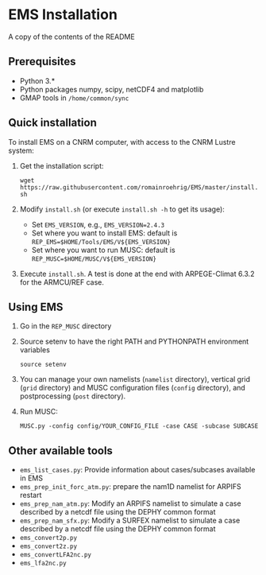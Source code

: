# EMS Installation

A copy of the contents of the README

## Prerequisites

* Python 3.\*
* Python packages numpy, scipy, netCDF4 and matplotlib
* GMAP tools in `/home/common/sync`

## Quick installation
To install EMS on a CNRM computer, with access to the CNRM Lustre system:
1. Get the installation script: 

   `wget https://raw.githubusercontent.com/romainroehrig/EMS/master/install.sh`

2. Modify `install.sh` (or execute `install.sh -h` to get its usage):

   * Set `EMS_VERSION`, e.g., `EMS_VERSION=2.4.3`
   * Set where you want to install EMS: default is `REP_EMS=$HOME/Tools/EMS/V${EMS_VERSION}`
   * Set where you want to run MUSC: default is `REP_MUSC=$HOME/MUSC/V${EMS_VERSION}`

3. Execute `install.sh`. A test is done at the end with ARPEGE-Climat 6.3.2 for the ARMCU/REF case.

## Using EMS
1. Go in the `REP_MUSC` directory
2. Source setenv to have the right PATH and PYTHONPATH environment variables

   `source setenv`

3. You can manage your own namelists (`namelist` directory), vertical grid (`grid` directory) and MUSC configuration files (`config` directory), and postprocessing (`post` directory).

4. Run MUSC:

   `MUSC.py -config config/YOUR_CONFIG_FILE -case CASE -subcase SUBCASE`

## Other available tools

* `ems_list_cases.py`: Provide information about cases/subcases available in EMS
* `ems_prep_init_forc_atm.py`: prepare the nam1D namelist for ARPIFS restart
* `ems_prep_nam_atm.py`: Modify an ARPIFS namelist to simulate a case described by a netcdf file using the DEPHY common format
* `ems_prep_nam_sfx.py`: Modify a SURFEX namelist to simulate a case described by a netcdf file using the DEPHY common format
* `ems_convert2p.py`
* `ems_convert2z.py`
* `ems_convertLFA2nc.py`
* `ems_lfa2nc.py`

